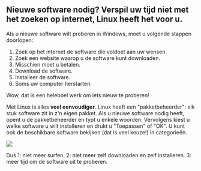 <?php require("../../entete.php");?> <?php require("../../base.php");?> <?php require("../../fonctions.php");?>

<div id="corps">

<h2>Nieuwe software nodig? Verspil uw tijd niet met het zoeken op internet, Linux heeft het voor u.</h2>

<p>Als u nieuwe software wilt proberen in Windows, moet u volgende stappen doorlopen:</p>

<ol>
<li>Zoek op het internet de software die voldoet aan uw wensen.</li>
<li>Zoek een website waarop u de software kunt downloaden.</li>
<li>Misschien moet u betalen.</li>
<li>Download de software.</li>
<li>Installeer de software.</li>
<li>Soms uw computer herstarten.</li>
</ol>

<p>Wow, dat is een heleboel werk om iets nieuw te proberen!</p>

<p>Met Linux is alles <b>veel eenvoudiger</b>. Linux heeft een 
"pakketbeheerder": elk stuk software zit in z'n eigen pakket.
Als u nieuwe software nodig heeft, opent u de pakketbeheerder en
typt u enkele woorden. Vervolgens kiest u welke software u wilt
installeren en drukt u "Toepassen" of "OK". U kunt ook de
beschikbare software bekijken (dat is veel keuze!) in
categorieën.</p>

<img src="Images/synaptic.png" />

<p>Dus 1: niet meer surfen. 2: niet meer zelf downloaden en zelf installeren. 3: meer tijd om de software uit te proberen.</p>

</div>


